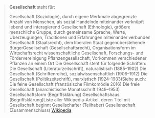 > **Gesellschaft** steht für:
>
> Gesellschaft (Soziologie), durch eigene Merkmale abgegrenzte Anzahl von Menschen, als sozial Handelnde miteinander verknüpft lebend und interagierend
> Gesellschaft (Ethnologie), größere menschliche Gruppe, durch gemeinsame Sprache, Werte, Überzeugungen, Traditionen und Erfahrungen miteinander verbunden
> Gesellschaft (Staatsrecht), dem liberalen Staat gegenüberstehende BürgerGesellschaft (Gesellschaftsrecht), Organisationsform im Wirtschaftsrecht
> wissenschaftliche Gesellschaft, Forschungs- und Fördervereinigung
> Pflanzengesellschaft, Vorkommen verschiedener Pflanzen an einem Ort Die Gesellschaft steht für folgende Schriften:
> Die Gesellschaft (Literaturzeitschrift), naturalistisch (1885–1902)
> Die Gesellschaft (Schriftenreihe), sozialwissenschaftlich (1906–1912)
> Die Gesellschaft (Politikzeitschrift), marxistisch (1924–1933)Siehe auch:
> Die feine Gesellschaft (französische Filmkomödie 2016)
> Die freie Gesellschaft (anarchistische Monatsschrift 1949–1953)
> Gesellschaftsform (Begriffsklärung)
> Gesellschaftshaus (Begriffsklärung)Liste aller Wikipedia-Artikel, deren Titel mit Gesellschaft beginnt
> Gesellschafter (Teilhaber)
> Gesellenschaft (Zusammenschluss)
> [Wikipedia](https://de.wikipedia.org/wiki/Gesellschaft)